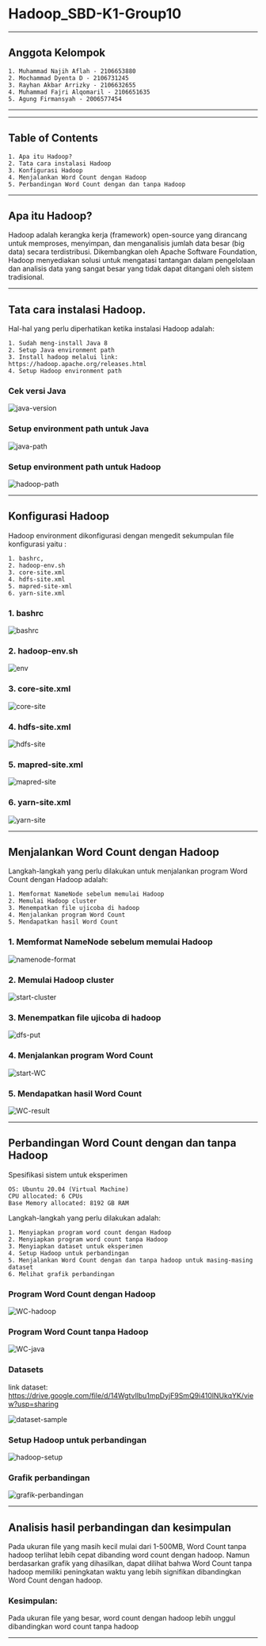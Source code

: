 # Hadoop_SBD-K1-Group10

---
## Anggota Kelompok
```
1. Muhammad Najih Aflah - 2106653880
2. Mochammad Dyenta D - 2106731245
3. Rayhan Akbar Arrizky - 2106632655
4. Muhammad Fajri Alqomaril - 2106651635
5. Agung Firmansyah - 2006577454
```
---
---
## Table of Contents
```
1. Apa itu Hadoop?
2. Tata cara instalasi Hadoop
3. Konfigurasi Hadoop
4. Menjalankan Word Count dengan Hadoop
5. Perbandingan Word Count dengan dan tanpa Hadoop
```
---

## Apa itu Hadoop?

Hadoop adalah kerangka kerja (framework) open-source yang dirancang untuk memproses, menyimpan, dan menganalisis jumlah data besar (big data) secara terdistribusi. Dikembangkan oleh Apache Software Foundation, Hadoop menyediakan solusi untuk mengatasi tantangan dalam pengelolaan dan analisis data yang sangat besar yang tidak dapat ditangani oleh sistem tradisional.

---

## Tata cara instalasi Hadoop.

Hal-hal yang perlu diperhatikan ketika instalasi Hadoop adalah:
```
1. Sudah meng-install Java 8
2. Setup Java environment path
3. Install hadoop melalui link: https://hadoop.apache.org/releases.html
4. Setup Hadoop environment path
```
### Cek versi Java

![java-version](./Documentation/java-version.jpg)

### Setup environment path untuk Java

![java-path](./Documentation/java-path.jpg)

### Setup environment path untuk Hadoop

![hadoop-path](./Documentation/hadoop-path.jpg)

---

## Konfigurasi Hadoop

Hadoop environment dikonfigurasi dengan mengedit sekumpulan file konfigurasi yaitu :
```
1. bashrc, 
2. hadoop-env.sh 
3. core-site.xml
4. hdfs-site.xml 
5. mapred-site-xml 
6. yarn-site.xml
```
### 1. bashrc

![bashrc](./Documentation/bashrc.jpg)

### 2. hadoop-env.sh

![env](./Documentation/hadoop-env.jpg)

### 3. core-site.xml

![core-site](./Documentation/core-site.jpg)

### 4. hdfs-site.xml

![hdfs-site](./Documentation/hdfs-site.jpg)

### 5. mapred-site.xml

![mapred-site](./Documentation/mapred-site.jpg)

### 6. yarn-site.xml

![yarn-site](./Documentation/yarn-site.jpg)

---

## Menjalankan Word Count dengan Hadoop

Langkah-langkah yang perlu dilakukan untuk menjalankan program Word Count dengan Hadoop adalah:
```
1. Memformat NameNode sebelum memulai Hadoop
2. Memulai Hadoop cluster
3. Menempatkan file ujicoba di hadoop
4. Menjalankan program Word Count
5. Mendapatkan hasil Word Count
```

### 1. Memformat NameNode sebelum memulai Hadoop

![namenode-format](./Documentation/namenode-format.jpg)

### 2. Memulai Hadoop cluster

![start-cluster](./Documentation/start-cluster.jpg)

### 3. Menempatkan file ujicoba di hadoop

![dfs-put](./Documentation/dfs-put.jpg)

### 4. Menjalankan program Word Count

![start-WC](./Documentation/start-WC.jpg)

### 5. Mendapatkan hasil Word Count

![WC-result](./Documentation/WC-result.jpg)

---

## Perbandingan Word Count dengan dan tanpa Hadoop

Spesifikasi sistem untuk eksperimen
```
OS: Ubuntu 20.04 (Virtual Machine)
CPU allocated: 6 CPUs
Base Memory allocated: 8192 GB RAM
```
Langkah-langkah yang perlu dilakukan adalah:
```
1. Menyiapkan program word count dengan Hadoop
2. Menyiapkan program word count tanpa Hadoop
3. Menyiapkan dataset untuk eksperimen
4. Setup Hadoop untuk perbandingan
5. Menjalankan Word Count dengan dan tanpa hadoop untuk masing-masing dataset
6. Melihat grafik perbandingan
```

### Program Word Count dengan Hadoop

![WC-hadoop](./Documentation/WC-Hadoop.jpg)

### Program Word Count tanpa Hadoop

![WC-java](./Documentation/WC-java.jpg)

### Datasets

link dataset: https://drive.google.com/file/d/14Wgtvllbu1mpDyjF9SmQ9i410lNUkqYK/view?usp=sharing 

![dataset-sample](./Documentation/dataset-sample.jpg)

### Setup Hadoop untuk perbandingan

![hadoop-setup](./Documentation/hadoop-setup.jpg)

### Grafik perbandingan

![grafik-perbandingan](./Documentation/grafik-perbandingan.jpg)

---
## Analisis hasil perbandingan dan kesimpulan

Pada ukuran file yang masih kecil mulai dari 1-500MB, Word Count tanpa hadoop terlihat lebih cepat dibanding word count dengan hadoop.
Namun berdasarkan grafik yang dihasilkan, dapat dilihat bahwa Word Count tanpa hadoop memiliki peningkatan waktu yang lebih signifikan dibandingkan Word Count dengan hadoop.

### Kesimpulan:

Pada ukuran file yang besar, word count dengan hadoop lebih unggul dibandingkan word count tanpa hadoop

---




